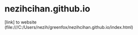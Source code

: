 # nezihcihan.github.io
[link] to website (file:///C:/Users/nezih/greenfox/nezihcihan.github.io/index.html)